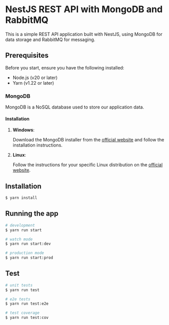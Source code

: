 # NestJS REST API with MongoDB and RabbitMQ

This is a simple REST API application built with NestJS, using MongoDB for data storage and RabbitMQ for messaging.

## Prerequisites

Before you start, ensure you have the following installed:

- Node.js (v20 or later)
- Yarn (v1.22 or later)

### MongoDB

MongoDB is a NoSQL database used to store our application data.

#### Installation

1. **Windows**:

    Download the MongoDB installer from the [official website](https://www.mongodb.com/try/download/community) and follow the installation instructions.

2. **Linux**:

    Follow the instructions for your specific Linux distribution on the [official website](https://docs.mongodb.com/manual/installation/).

## Installation

```bash
$ yarn install
```

## Running the app

```bash
# development
$ yarn run start

# watch mode
$ yarn run start:dev

# production mode
$ yarn run start:prod
```

## Test

```bash
# unit tests
$ yarn run test

# e2e tests
$ yarn run test:e2e

# test coverage
$ yarn run test:cov
```
